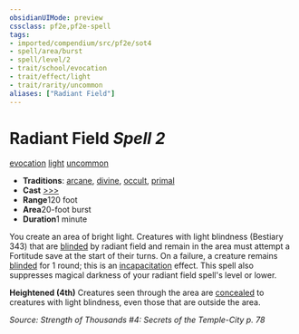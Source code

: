 ```yaml
---
obsidianUIMode: preview
cssclass: pf2e,pf2e-spell
tags:
- imported/compendium/src/pf2e/sot4
- spell/area/burst
- spell/level/2
- trait/school/evocation
- trait/effect/light
- trait/rarity/uncommon
aliases: ["Radiant Field"]
---
```

# Radiant Field *Spell 2*   
[evocation](evocation.md)  [light](rules/traits/light.md)  [uncommon](uncommon.md)  

- **Traditions**: [arcane](arcane.md), [divine](divine.md), [occult](occult.md), [primal](primal.md)
- **Cast** [>>>](chapter-9-playing-the-game.md#Actions "Three-Action") 
- **Range**120 foot
- **Area**20-foot burst
- **Duration**1 minute

You create an area of bright light. Creatures with light blindness (Bestiary 343) that are [blinded](conditions.md#Blinded) by radiant field and remain in the area must attempt a Fortitude save at the start of their turns. On a failure, a creature remains [blinded](conditions.md#Blinded) for 1 round; this is an [incapacitation](incapacitation.md) effect. This spell also suppresses magical darkness of your radiant field spell's level or lower.

**Heightened (4th)** Creatures seen through the area are [concealed](conditions.md#Concealed) to creatures with light blindness, even those that are outside the area.

*Source: Strength of Thousands #4: Secrets of the Temple-City p. 78*